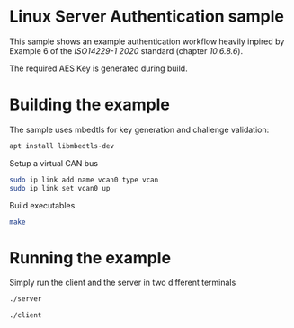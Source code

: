 # Linux Server Authentication sample

This sample shows an example authentication workflow heavily inpired by Example 6 of the *ISO14229-1 2020* standard (chapter *10.6.8.6*).

The required AES Key is generated during build.


# Building the example

The sample uses mbedtls for key generation and challenge validation:

```sh
apt install libmbedtls-dev
```

Setup a virtual CAN bus

```sh
sudo ip link add name vcan0 type vcan
sudo ip link set vcan0 up
```

Build executables

```sh
make
```

# Running the example

Simply run the client and the server in two different terminals

```sh
./server

./client
```

